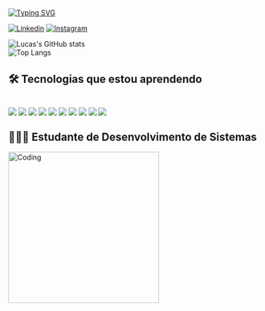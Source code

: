 ## <p align="center">
  <a href="#">
    <img src="https://readme-typing-svg.demolab.com?font=Fira+Code&weight=600&size=30&duration=3000&pause=500&color=F75C7E&center=true&vCenter=true&width=435&lines=Salve+%F0%9F%98%8E%E2%9C%8C%EF%B8%8F" alt="Typing SVG" />
  </a>
</p>

[![Linkedin](https://img.shields.io/badge/LinkedIn-0077B5?style=for-the-badge&logo=linkedin&logoColor=white)](https://www.linkedin.com/in/lucas-de-oliveira-santos-434239239/)
[![Instagram](https://img.shields.io/badge/Instagram-E4405F?style=for-the-badge&logo=instagram&logoColor=white)](https://www.instagram.com/olucas.oliv/)

![Lucas's GitHub stats](https://github-readme-stats.vercel.app/api?username=lucas-oliveirs&show_icons=true&theme=dracula&include_all_commits=true&count_private=true)<br/>
![Top Langs](https://github-readme-stats.vercel.app/api/top-langs/?username=lucas-oliveirs&layout=compact&theme=dracula&hide_progress=true)

## 🛠️ Tecnologias que estou aprendendo

<div style="display: inline-block"><br/>
  <img align="center" src="https://img.shields.io/badge/HTML-E44D26?style=for-the-badge&logo=html5&logoColor=white"/>
  <img align="center" src="https://img.shields.io/badge/CSS-264DE4?style=for-the-badge&logo=css3&logoColor=white"/>
  <img align="center" src="https://img.shields.io/badge/Java-007396?style=for-the-badge&logo=java&logoColor=white"/>
  <img align="center" src="https://img.shields.io/badge/React-61DAFB?style=for-the-badge&logo=react&logoColor=black"/>
  <img align="center" src="https://img.shields.io/badge/PHP-777BB4?style=for-the-badge&logo=php&logoColor=white"/>
  <img align="center" src="https://img.shields.io/badge/Node.js-339933?style=for-the-badge&logo=nodedotjs&logoColor=white"/>
  <img align="center" src="https://img.shields.io/badge/JavaScript-323330?style=for-the-badge&logo=javascript&logoColor=F7DF1E"/>
  <img align="center" src="https://img.shields.io/badge/Python-3776AB?style=for-the-badge&logo=python&logoColor=white"/>
  <img align="center" src="https://img.shields.io/badge/MySQL-4479A1?style=for-the-badge&logo=mysql&logoColor=white"/>
  <img align="center" src="https://img.shields.io/badge/C%23-68217A?style=for-the-badge&logo=csharp&logoColor=white"/>
</div> <br/>

## 🧑🏻‍💻 Estudante de Desenvolvimento de Sistemas

<img align="center" alt="Coding" width="300" src="https://media.giphy.com/media/qgQUggAC3Pfv687qPC/giphy.gif">


